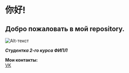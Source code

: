 # 你好!
## Добро пожаловать в мой repository.
![Alt-текст](https://www.boredpanda.com/blog/wp-content/uploads/2015/06/pallas-cat-manul-12__880.jpg "Орк")    

***Студентка 2-го курса ФИПЛ***

**Мои контакты:**   
[VK](https://vk.com/trumovi)
